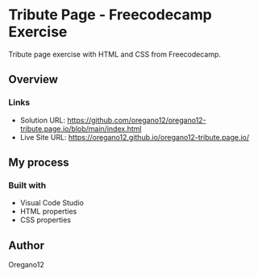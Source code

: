 #  Tribute Page - Freecodecamp Exercise

Tribute page exercise with HTML and CSS from Freecodecamp.

## Overview
### Links
- Solution URL: https://github.com/oregano12/oregano12-tribute.page.io/blob/main/index.html
- Live Site URL: https://oregano12.github.io/oregano12-tribute.page.io/

## My process
### Built with
- Visual Code Studio
- HTML properties
- CSS properties

## Author
Oregano12
